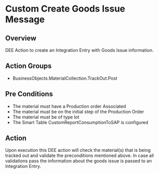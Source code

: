 # Custom Create Goods Issue Message

## Overview

DEE Action to create an Integration Entry with Goods Issue information.

## Action Groups

* BusinessObjects.MaterialCollection.TrackOut.Post

## Pre Conditions

* The material must have a Production order Associated 
* The material must be on the initial step of the Production Order
* The material must be of type lot
* The Smart Table CustomReportConsumptionToSAP is configured

## Action
Upon execution this DEE action will check the material(s) that is being tracked out and validate the preconditions mentioned above. 
In case all validations pass the information about the goods issue is passed to an Integration Entry.